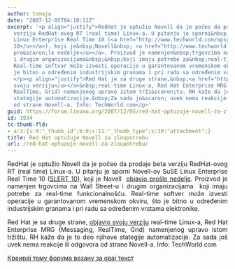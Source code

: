 ```yaml
---
author: tomaja
date: "2007-12-05T04:10:11Z"
excerpt: '<p align="justify">RedHat je optužio Novell da je počeo da prodaje beta
  verziju RedHat-ovog RT (real time) Linux-a. U pitanju je sporni&nbsp;Novell-ov SuSE
  Linux Enterprise Real Time 10 (<a href="http://www.techworld.com/opsys/news/index.cfm?newsid=9250"><u>SLERT
  10</u></a>), koji je&nbsp;Novell&nbsp; <a href="http://www.techworld.com/opsys/news/index.cfm?newsid=10780"><u>objavio
  pro&scaron;le nedelje</u></a>. Proizvod je namenjen&nbsp;trgovcima na Wall Street-u
  i drugim organizacijama&nbsp;&nbsp;koji imaju potrebe za&nbsp;real-time funkcionalno&scaron;ću.
  Real-time softver može izvesti operacije u garantovanom vremenskom okviru, &scaron;to
  je bitno u određenim industrijskim granama i pri radu sa određenim vrstama elektronike.
  </p><p align="justify">Red Hat je sa druge strane,&nbsp;<a href="http://www.techworld.com/opsys/news/index.cfm?newsID=10835&amp;pagtype=all"><u>objavio
  svoju verziju</u></a>&nbsp;real-time Linux-a, Red Hat Enterprise MRG (Messaging,
  RealTime, Grid) namenjenog upravo istom trži&scaron;tu. RH kaže da je to deo njihove
  stategije automatizacije.&nbsp;Za sada jo&scaron; uvek nema reakcije ili odgovora
  od strane Novell-a. Info: TechWorld.com</p>'
guid: https://forum.linuxo.org/2007/12/05/red-hat-optuzuje-novell-za-zloupotrebu/
id: 1934
tc-thumb-fld:
- a:2:{s:9:"_thumb_id";b:0;s:11:"_thumb_type";s:10:"attachment";}
title: Red Hat optužuje Novell za zloupotrebu
url: /red-hat-optuzuje-novell-za-zloupotrebu/
---
```

<p align="justify">
  RedHat je optužio Novell da je počeo da prodaje beta verziju RedHat-ovog RT (real time) Linux-a. U pitanju je sporni&nbsp;Novell-ov SuSE Linux Enterprise Real Time 10 (<a href="http://www.techworld.com/opsys/news/index.cfm?newsid=9250"><u>SLERT 10</u></a>), koji je&nbsp;Novell&nbsp; <a href="http://www.techworld.com/opsys/news/index.cfm?newsid=10780"><u>objavio pro&scaron;le nedelje</u></a>. Proizvod je namenjen&nbsp;trgovcima na Wall Street-u i drugim organizacijama&nbsp;&nbsp;koji imaju potrebe za&nbsp;real-time funkcionalno&scaron;ću. Real-time softver može izvesti operacije u garantovanom vremenskom okviru, &scaron;to je bitno u određenim industrijskim granama i pri radu sa određenim vrstama elektronike.
</p>

<p align="justify">
  Red Hat je sa druge strane,&nbsp;<a href="http://www.techworld.com/opsys/news/index.cfm?newsID=10835&pagtype=all"><u>objavio svoju verziju</u></a>&nbsp;real-time Linux-a, Red Hat Enterprise MRG (Messaging, RealTime, Grid) namenjenog upravo istom trži&scaron;tu. RH kaže da je to deo njihove stategije automatizacije.&nbsp;Za sada jo&scaron; uvek nema reakcije ili odgovora od strane Novell-a. Info: TechWorld.com
</p>

<!--break-->

[Креирај тему форума везану за овај текст](https://linuxo.org/nova-tema-na-forumu/?se_pid=1934)